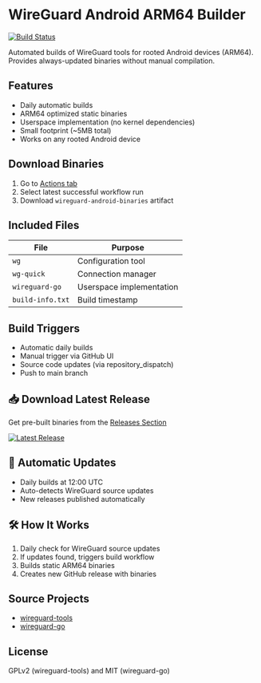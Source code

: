 # WireGuard Android ARM64 Builder

[![Build Status](https://github.com/yourusername/wireguard-android-builder/actions/workflows/build.yml/badge.svg)](https://github.com/yourusername/wireguard-android-builder/actions)

Automated builds of WireGuard tools for rooted Android devices (ARM64). Provides always-updated binaries without manual compilation.

## Features
- Daily automatic builds
- ARM64 optimized static binaries
- Userspace implementation (no kernel dependencies)
- Small footprint (~5MB total)
- Works on any rooted Android device

## Download Binaries
1. Go to [Actions tab](https://github.com/yourusername/wireguard-android-builder/actions)
2. Select latest successful workflow run
3. Download `wireguard-android-binaries` artifact

## Included Files
| File | Purpose |
|------|---------|
| `wg` | Configuration tool |
| `wg-quick` | Connection manager |
| `wireguard-go` | Userspace implementation |
| `build-info.txt` | Build timestamp |



## Build Triggers
- Automatic daily builds
- Manual trigger via GitHub UI
- Source code updates (via repository_dispatch)
- Push to main branch

## 📥 Download Latest Release

Get pre-built binaries from the [Releases Section](https://github.com/CodeAbhi826/wireguard-android-builder/releases)

[![Latest Release](https://img.shields.io/github/v/release/CodeAbhi826/wireguard-android-builder?label=Latest%20Release&style=for-the-badge)](https://github.com/CodeAbhi826/wireguard-android-builder/releases)

## 🔄 Automatic Updates
- Daily builds at 12:00 UTC
- Auto-detects WireGuard source updates
- New releases published automatically

## 🛠️ How It Works
1. Daily check for WireGuard source updates
2. If updates found, triggers build workflow
3. Builds static ARM64 binaries
4. Creates new GitHub release with binaries

## Source Projects
- [wireguard-tools](https://git.zx2c4.com/wireguard-tools)
- [wireguard-go](https://git.zx2c4.com/wireguard-go)

## License
GPLv2 (wireguard-tools) and MIT (wireguard-go)